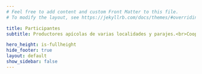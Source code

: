 ```yaml
---
# Feel free to add content and custom Front Matter to this file.
# To modify the layout, see https://jekyllrb.com/docs/themes/#overriding-theme-defaults

title: Participantes
subtitle: Productores apícolas de varias localidades y parajes.<br>Cooperativas, Grupo Cambio Rural y Asociaciones Apícolas integrantes de la Mesa Apícola del NO.<br>Mesa Apícola de San Marcos Sierras<br>Asesores de grupos de apicultores.<br>Técnicos de la Subsecretaria de Agricultura Familiar, delegación Córdoba.<br>Agencias de Extensión Rural del INTA Cruz del Eje y Deán Funes.<br>Cooperativa de Trabajo Apícola Pampero.<br>Estudiantes becarios de la UNRC.<br>Integrantes del Programa de Apicultura de la Secretaría de Extensión y Desarrollo, UNRC.<br>Docente de Producción Apícola de la Facultad de Agronomía y Veterinaria, UNRC.

hero_height: is-fullheight
hide_footer: true
layout: default
show_sidebar: false
---
```

